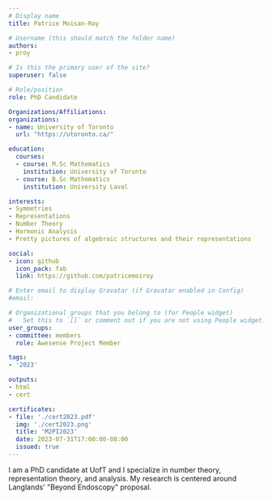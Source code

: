 ```yaml
---
# Display name
title: Patrice Moisan-Roy

# Username (this should match the folder name)
authors:
- proy

# Is this the primary user of the site?
superuser: false

# Role/position
role: PhD Candidate

Organizations/Affiliations:
organizations:
- name: University of Toronto
  url: "https://utoronto.ca/"

education:
  courses:
  - course: M.Sc Mathematics
    institution: University of Toronto
  - course: B.Sc Mathematics
    institution: University Laval

interests:
- Symmetries
- Representations
- Number Theory
- Harmonic Analysis
- Pretty pictures of algebraic structures and their representations

social:
- icon: github
  icon_pack: fab
  link: https://github.com/patricemoiroy

# Enter email to display Gravatar (if Gravatar enabled in Config)
#email:

# Organizational groups that you belong to (for People widget)
#   Set this to `[]` or comment out if you are not using People widget.
user_groups:
- committee: members
  role: Awesense Project Member

tags:
- '2023'

outputs:
- html
- cert

certificates:
- file: './cert2023.pdf'
  img: './cert2023.png'
  title: 'M2PI2023'
  date: 2023-07-31T17:00:00-08:00
  issued: true
---
```

I am a PhD candidate at UofT and I specialize in number theory, representation
theory, and analysis. My research is centered around Langlands' "Beyond
Endoscopy" proposal.

